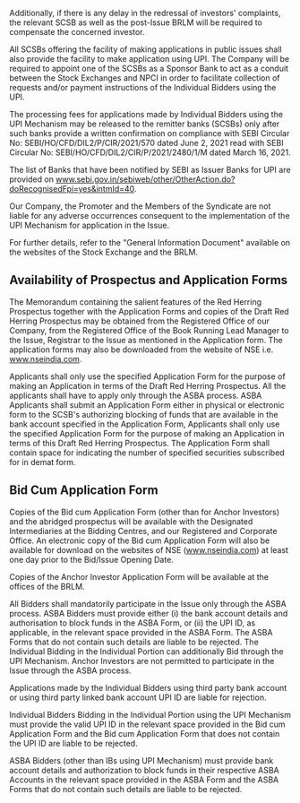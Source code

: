 Additionally, if there is any delay in the redressal of investors' complaints, the relevant SCSB as well as the post-Issue BRLM will be required to compensate the concerned investor.

All SCSBs offering the facility of making applications in public issues shall also provide the facility to make application using UPI. The Company will be required to appoint one of the SCSBs as a Sponsor Bank to act as a conduit between the Stock Exchanges and NPCI in order to facilitate collection of requests and/or payment instructions of the Individual Bidders using the UPI.

The processing fees for applications made by Individual Bidders using the UPI Mechanism may be released to the remitter banks (SCSBs) only after such banks provide a written confirmation on compliance with SEBI Circular No: SEBI/HO/CFD/DIL2/P/CIR/2021/570 dated June 2, 2021 read with SEBI Circular No: SEBI/HO/CFD/DIL2/CIR/P/2021/2480/1/M dated March 16, 2021.

The list of Banks that have been notified by SEBI as Issuer Banks for UPI are provided on www.sebi.gov.in/sebiweb/other/OtherAction.do?doRecognisedFpi=yes&intmId=40.

Our Company, the Promoter and the Members of the Syndicate are not liable for any adverse occurrences consequent to the implementation of the UPI Mechanism for application in the Issue.

For further details, refer to the "General Information Document" available on the websites of the Stock Exchange and the BRLM.

## Availability of Prospectus and Application Forms

The Memorandum containing the salient features of the Red Herring Prospectus together with the Application Forms and copies of the Draft Red Herring Prospectus may be obtained from the Registered Office of our Company, from the Registered Office of the Book Running Lead Manager to the Issue, Registrar to the Issue as mentioned in the Application form. The application forms may also be downloaded from the website of NSE i.e. www.nseindia.com.

Applicants shall only use the specified Application Form for the purpose of making an Application in terms of the Draft Red Herring Prospectus. All the applicants shall have to apply only through the ASBA process. ASBA Applicants shall submit an Application Form either in physical or electronic form to the SCSB's authorizing blocking of funds that are available in the bank account specified in the Application Form, Applicants shall only use the specified Application Form for the purpose of making an Application in terms of this Draft Red Herring Prospectus. The Application Form shall contain space for indicating the number of specified securities subscribed for in demat form.

## Bid Cum Application Form

Copies of the Bid cum Application Form (other than for Anchor Investors) and the abridged prospectus will be available with the Designated Intermediaries at the Bidding Centres, and our Registered and Corporate Office. An electronic copy of the Bid cum Application Form will also be available for download on the websites of NSE (www.nseindia.com) at least one day prior to the Bid/Issue Opening Date.

Copies of the Anchor Investor Application Form will be available at the offices of the BRLM.

All Bidders shall mandatorily participate in the Issue only through the ASBA process. ASBA Bidders must provide either (i) the bank account details and authorisation to block funds in the ASBA Form, or (ii) the UPI ID, as applicable, in the relevant space provided in the ASBA Form. The ASBA Forms that do not contain such details are liable to be rejected. The Individual Bidding in the Individual Portion can additionally Bid through the UPI Mechanism. Anchor Investors are not permitted to participate in the Issue through the ASBA process.

Applications made by the Individual Bidders using third party bank account or using third party linked bank account UPI ID are liable for rejection.

Individual Bidders Bidding in the Individual Portion using the UPI Mechanism must provide the valid UPI ID in the relevant space provided in the Bid cum Application Form and the Bid cum Application Form that does not contain the UPI ID are liable to be rejected.

ASBA Bidders (other than IBs using UPI Mechanism) must provide bank account details and authorization to block funds in their respective ASBA Accounts in the relevant space provided in the ASBA Form and the ASBA Forms that do not contain such details are liable to be rejected.